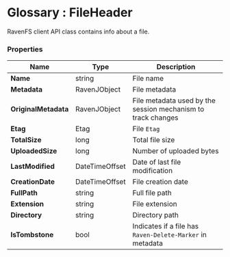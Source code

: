 ﻿# Glossary : FileHeader

RavenFS client API class contains info about a file.

### Properties

| Name | Type | Description |
| ------------- | ------------- | ----- |
| **Name** | string | File name |
| **Metadata** | RavenJObject | File metadata |
| **OriginalMetadata** | RavenJObject | File metadata used by the session mechanism to track changes |
| **Etag** | Etag | File `Etag` |
| **TotalSize** | long | Total file size |
| **UploadedSize** | long | Number of uploaded bytes |
| **LastModified** | DateTimeOffset | Date of last file modification |
| **CreationDate** | DateTimeOffset | File creation date |
| **FullPath** | string | Full file path |
| **Extension** | string | File extension |
| **Directory** | string | Directory path |
| **IsTombstone** | bool | Indicates if a file has `Raven-Delete-Marker` in metadata |
